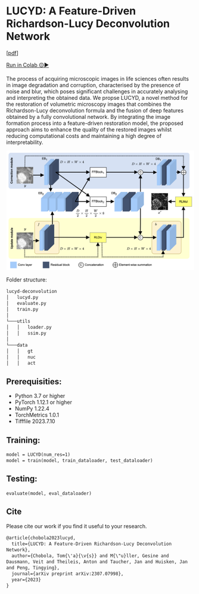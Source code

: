 # LUCYD: A Feature-Driven Richardson-Lucy Deconvolution Network

[[pdf](https://arxiv.org/pdf/2307.07998)]

[Run in Colab 🟡▶️](https://colab.research.google.com/drive/1KG0Iv1bEcE2Hx7AYRBxk8I-mKRP5vKbw?usp=sharing)

The process of acquiring microscopic images in life sciences often results in image degradation and corruption, characterised by the presence of noise and blur, which poses significant challenges in accurately analysing and interpreting the obtained data. We propse LUCYD, a novel method for the restoration of volumetric microscopy images that combines the Richardson-Lucy deconvolution formula and the fusion of deep features obtained by a fully convolutional network. By integrating the image formation process into a feature-driven restoration model, the proposed approach aims to enhance the quality of the restored images whilst reducing computational costs and maintaining a high degree of interpretability.

![LUCYD](./figures/architecture.png)

Folder structure:

```
lucyd-deconvolution
│   lucyd.py
│   evaluate.py
│   train.py
│
└───utils
│   │   loader.py
│   │   ssim.py
│
└───data
│   │   gt
│   │   nuc
│   │   act
```

## Prerequisities:
* Python 3.7 or higher
* PyTorch 1.12.1 or higher
* NumPy 1.22.4
* TorchMetrics 1.0.1
* Tifffile 2023.7.10

## Training:
```
model = LUCYD(num_res=1)
model = train(model, train_dataloader, test_dataloader)
```

## Testing:
```
evaluate(model, eval_dataloader)
```

## Cite
Please cite our work if you find it useful to your research.
```
@article{chobola2023lucyd,
  title={LUCYD: A Feature-Driven Richardson-Lucy Deconvolution Network},
  author={Chobola, Tom{\'a}{\v{s}} and M{\"u}ller, Gesine and Dausmann, Veit and Theileis, Anton and Taucher, Jan and Huisken, Jan and Peng, Tingying},
  journal={arXiv preprint arXiv:2307.07998},
  year={2023}
}
```
